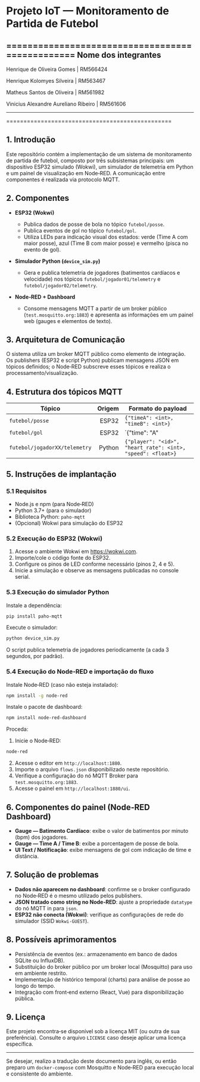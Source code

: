# Projeto IoT — Monitoramento de Partida de Futebol

================================================
			Nome dos integrantes
------------------------------------------------
Henrique de Oliveira Gomes           | RM566424

Henrique Kolomyes Silveira           | RM563467

Matheus Santos de Oliveira           | RM561982

Vinicius Alexandre Aureliano Ribeiro | RM561606

------------------------------------------------
================================================

## 1. Introdução
Este repositório contém a implementação de um sistema de monitoramento de partida de futebol, composto por três subsistemas principais: um dispositivo ESP32 simulado (Wokwi), um simulador de telemetria em Python e um painel de visualização em Node‑RED. A comunicação entre componentes é realizada via protocolo MQTT.

## 2. Componentes
- **ESP32 (Wokwi)**  
  - Publica dados de posse de bola no tópico `futebol/posse`.  
  - Publica eventos de gol no tópico `futebol/gol`.  
  - Utiliza LEDs para indicação visual dos estados: verde (Time A com maior posse), azul (Time B com maior posse) e vermelho (pisca no evento de gol).

- **Simulador Python (`device_sim.py`)**  
  - Gera e publica telemetria de jogadores (batimentos cardíacos e velocidade) nos tópicos `futebol/jogador01/telemetry` e `futebol/jogador02/telemetry`.

- **Node‑RED + Dashboard**  
  - Consome mensagens MQTT a partir de um broker público (`test.mosquitto.org:1883`) e apresenta as informações em um painel web (gauges e elementos de texto).

## 3. Arquitetura de Comunicação
O sistema utiliza um broker MQTT público como elemento de integração. Os publishers (ESP32 e script Python) publicam mensagens JSON em tópicos definidos; o Node‑RED subscreve esses tópicos e realiza o processamento/visualização.

## 4. Estrutura dos tópicos MQTT
| Tópico | Origem | Formato do payload |
|---|---:|---|
| `futebol/posse` | ESP32 | `{"timeA": <int>, "timeB": <int>}` |
| `futebol/gol` | ESP32 | `{"time": "A" | "B", "distancia": <int>}` |
| `futebol/jogadorXX/telemetry` | Python | `{"player": "<id>", "heart_rate": <int>, "speed": <float>}` |

## 5. Instruções de implantação

### 5.1 Requisitos
- Node.js e npm (para Node‑RED)
- Python 3.7+ (para o simulador)
- Biblioteca Python: `paho-mqtt`
- (Opcional) Wokwi para simulação do ESP32

### 5.2 Execução do ESP32 (Wokwi)
1. Acesse o ambiente Wokwi em https://wokwi.com.  
2. Importe/cole o código fonte do ESP32.  
3. Configure os pinos de LED conforme necessário (pinos 2, 4 e 5).  
4. Inicie a simulação e observe as mensagens publicadas no console serial.

### 5.3 Execução do simulador Python
Instale a dependência:
```bash
pip install paho-mqtt
```
Execute o simulador:
```bash
python device_sim.py
```
O script publica telemetria de jogadores periodicamente (a cada 3 segundos, por padrão).

### 5.4 Execução do Node‑RED e importação do fluxo
Instale Node‑RED (caso não esteja instalado):
```bash
npm install -g node-red
```
Instale o pacote de dashboard:
```bash
npm install node-red-dashboard
```
Proceda:
1. Inicie o Node‑RED:
```bash
node-red
```
2. Acesse o editor em `http://localhost:1880`.  
3. Importe o arquivo `flows.json` disponibilizado neste repositório.  
4. Verifique a configuração do nó MQTT Broker para `test.mosquitto.org:1883`.  
5. Acesse o painel em `http://localhost:1880/ui`.

## 6. Componentes do painel (Node‑RED Dashboard)
- **Gauge — Batimento Cardíaco**: exibe o valor de batimentos por minuto (bpm) dos jogadores.
- **Gauge — Time A / Time B**: exibe a porcentagem de posse de bola.
- **UI Text / Notificação**: exibe mensagens de gol com indicação de time e distância.

## 7. Solução de problemas
- **Dados não aparecem no dashboard**: confirme se o broker configurado no Node‑RED é o mesmo utilizado pelos publishers.  
- **JSON tratado como string no Node‑RED**: ajuste a propriedade `datatype` do nó MQTT in para `json`.  
- **ESP32 não conecta (Wokwi)**: verifique as configurações de rede do simulador (SSID `Wokwi-GUEST`).

## 8. Possíveis aprimoramentos
- Persistência de eventos (ex.: armazenamento em banco de dados SQLite ou InfluxDB).  
- Substituição do broker público por um broker local (Mosquitto) para uso em ambiente restrito.  
- Implementação de histórico temporal (charts) para análise de posse ao longo do tempo.  
- Integração com front‑end externo (React, Vue) para disponibilização pública.

## 9. Licença
Este projeto encontra‑se disponível sob a licença MIT (ou outra de sua preferência). Consulte o arquivo `LICENSE` caso deseje aplicar uma licença específica.

---

Se desejar, realizo a tradução deste documento para inglês, ou então preparo um `docker-compose` com Mosquitto e Node‑RED para execução local e consistente do ambiente.
